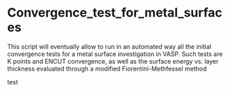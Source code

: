 # Convergence_test_for_metal_surfaces
This script will eventually allow to run in an automated way all the initial convergence tests for a metal surface investigation in VASP. Such tests are K points and ENCUT convergence, as well as the surface energy vs. layer thickness evaluated through a modified Fiorentini-Methfessel method 



test
